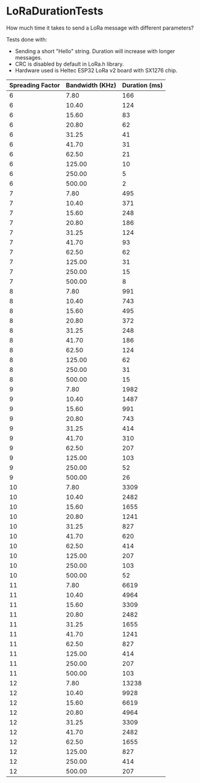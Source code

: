 # LoRaDurationTests
How much time it takes to send a LoRa message with different parameters?

Tests done with:

- Sending a short "Hello" string. Duration will increase with longer messages.
- CRC is disabled by default in LoRa.h library.
- Hardware used is Heltec ESP32 LoRa v2 board with SX1276 chip.

| Spreading Factor | Bandwidth (KHz) | Duration (ms) |
| --- | --- | --- |
| 6 | 7.80 | 166 |
| 6 | 10.40 | 124 |
| 6 | 15.60 | 83 |
| 6 | 20.80 | 62 |
| 6 | 31.25 | 41 |
| 6 | 41.70 | 31 |
| 6 | 62.50 | 21 |
| 6 | 125.00 | 10 |
| 6 | 250.00 | 5 |
| 6 | 500.00 | 2 |
| 7 | 7.80 | 495 |
| 7 | 10.40 | 371 |
| 7 | 15.60 | 248 |
| 7 | 20.80 | 186 |
| 7 | 31.25 | 124 |
| 7 | 41.70 | 93 |
| 7 | 62.50 | 62 |
| 7 | 125.00 | 31 |
| 7 | 250.00 | 15 |
| 7 | 500.00 | 8 |
| 8 | 7.80 | 991 |
| 8 | 10.40 | 743 |
| 8 | 15.60 | 495 |
| 8 | 20.80 | 372 |
| 8 | 31.25 | 248 |
| 8 | 41.70 | 186 |
| 8 | 62.50 | 124 |
| 8 | 125.00 | 62 |
| 8 | 250.00 | 31 |
| 8 | 500.00 | 15 |
| 9 | 7.80 | 1982 |
| 9 | 10.40 | 1487 |
| 9 | 15.60 | 991 |
| 9 | 20.80 | 743 |
| 9 | 31.25 | 414 |
| 9 | 41.70 | 310 |
| 9 | 62.50 | 207 |
| 9 | 125.00 | 103 |
| 9 | 250.00 | 52 |
| 9 | 500.00 | 26 |
| 10 | 7.80 | 3309 |
| 10 | 10.40 | 2482 |
| 10 | 15.60 | 1655 |
| 10 | 20.80 | 1241 |
| 10 | 31.25 | 827 |
| 10 | 41.70 | 620 |
| 10 | 62.50 | 414 |
| 10 | 125.00 | 207 |
| 10 | 250.00 | 103 |
| 10 | 500.00 | 52 |
| 11 | 7.80 | 6619 |
| 11 | 10.40 | 4964 |
| 11 | 15.60 | 3309 |
| 11 | 20.80 | 2482 |
| 11 | 31.25 | 1655 |
| 11 | 41.70 | 1241 |
| 11 | 62.50 | 827 |
| 11 | 125.00 | 414 |
| 11 | 250.00 | 207 |
| 11 | 500.00 | 103 |
| 12 | 7.80 | 13238 |
| 12 | 10.40 | 9928 |
| 12 | 15.60 | 6619 |
| 12 | 20.80 | 4964 |
| 12 | 31.25 | 3309 |
| 12 | 41.70 | 2482 |
| 12 | 62.50 | 1655 |
| 12 | 125.00 | 827 |
| 12 | 250.00 | 414 |
| 12 | 500.00 | 207 |

